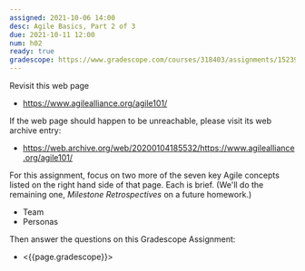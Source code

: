 ```yaml
---
assigned: 2021-10-06 14:00
desc: Agile Basics, Part 2 of 3
due: 2021-10-11 12:00
num: h02
ready: true
gradescope: https://www.gradescope.com/courses/318403/assignments/1523959
---
```


Revisit this web page

* <https://www.agilealliance.org/agile101/>

If the web page should happen to be unreachable, please visit its web archive entry: 
* <https://web.archive.org/web/20200104185532/https://www.agilealliance.org/agile101/>

For this assignment, focus on two more of the seven key Agile concepts listed on the right hand side of that page.
Each is brief.  (We'll do the remaining one, *Milestone Retrospectives* on a future homework.)

* Team
* Personas

Then answer the questions on this Gradescope Assignment:
* <{{page.gradescope}}>


